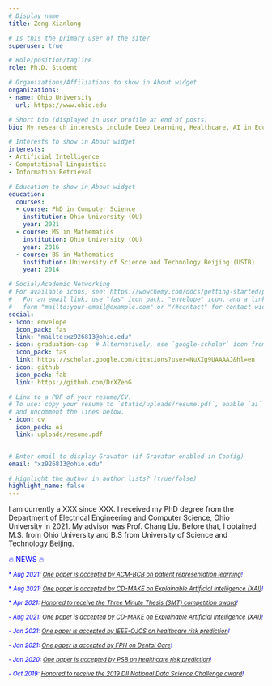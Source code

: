 ```yaml
---
# Display name
title: Zeng Xianlong

# Is this the primary user of the site?
superuser: true

# Role/position/tagline
role: Ph.D. Student 

# Organizations/Affiliations to show in About widget
organizations:
- name: Ohio University
  url: https://www.ohio.edu

# Short bio (displayed in user profile at end of posts)
bio: My research interests include Deep Learning, Healthcare, AI in Education. 

# Interests to show in About widget
interests:
- Artificial Intelligence
- Computational Linguistics
- Information Retrieval

# Education to show in About widget
education:
  courses:
  - course: PhD in Computer Science
    institution: Ohio University (OU)
    year: 2021
  - course: MS in Mathematics
    institution: Ohio University (OU)
    year: 2016
  - course: BS in Mathematics
    institution: University of Science and Technology Beijing (USTB)
    year: 2014

# Social/Academic Networking
# For available icons, see: https://wowchemy.com/docs/getting-started/page-builder/#icons
#   For an email link, use "fas" icon pack, "envelope" icon, and a link in the
#   form "mailto:your-email@example.com" or "/#contact" for contact widget.
social:
- icon: envelope
  icon_pack: fas
  link: "mailto:xz926813@ohio.edu"
- icon: graduation-cap  # Alternatively, use `google-scholar` icon from `ai` icon pack
  icon_pack: fas
  link: https://scholar.google.com/citations?user=NuXIg9UAAAAJ&hl=en
- icon: github
  icon_pack: fab
  link: https://github.com/DrXZenG

# Link to a PDF of your resume/CV.
# To use: copy your resume to `static/uploads/resume.pdf`, enable `ai` icons in `params.toml`, 
# and uncomment the lines below.
- icon: cv
  icon_pack: ai
  link: uploads/resume.pdf


# Enter email to display Gravatar (if Gravatar enabled in Config)
email: "xz926813@ohio.edu"

# Highlight the author in author lists? (true/false)
highlight_name: false
---
```


I am currently a XXX since XXX. I received my PhD degree from the Department of Electrical Engineering and Computer Science, Ohio University in 2021. My advisor was Prof. Chang Liu. Before that, I obtained M.S. from Ohio University and B.S from University of Science and Technology Beijing.


<span style="color:blue">:fire: NEWS :fire:</span>

<span style="color:blue"><sup> * *Aug 2021: [One paper is accepted by ACM-BCB on patient representation learning](https://acm-bcb.org/)!* </sup></span>

<span style="color:blue"><sup> * *Aug 2021: [One paper is accepted by CD-MAKE on Explainable Artificial Intelligence (XAI)](https://cd-make.net/)!* </sup></span>

<span style="color:blue"><sup> * *Apr 2021: [Honored to receive the Three Minute Thesis (3MT) competition award](https://www.ohio.edu/news/2021/04/biology-engineering-students-win-three-minute-thesis-competition)!* </sup></span>

<span style="color:blue"><sup> - *Aug 2021: [One paper is accepted by CD-MAKE on Explainable Artificial Intelligence (XAI)](https://cd-make.net/)!* </sup></span>

<span style="color:blue"><sup> - *Jan 2021: [One paper is accepted by IEEE-OJCS on healthcare risk prediction](https://www.computer.org/csdl/journal/oj)!* </sup></span>

<span style="color:blue"><sup> - *Jan 2021: [One paper is accepted by FPH on Dental Care](https://www.frontiersin.org/journals/public-health)!* </sup></span>

<span style="color:blue"><sup> - *Jan 2020: [One paper is accepted by PSB on healthcare risk prediction](https://psb.stanford.edu/)!* </sup></span>

<span style="color:blue"><sup> - *Oct 2019: [Honored to receive the 2019 DII National Data Science Challenge award](https://sbmi.uth.edu/dii-challenge/index-new.htm)!* </sup></span>

















